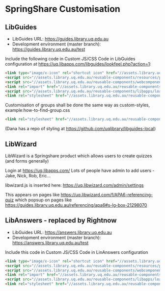 # SpringShare Customisation

## LibGuides

* LibGuides URL: <https://guides.library.uq.edu.au>
* Development environment (master branch): <https://guides.library.uq.edu.au/test>

Include the following code in Custom JS/CSS Code in LibGuides configuration at <https://uq.libapps.com/libguides/lookfeel.php?action=1>:

```html
<link type="image/x-icon" rel="shortcut icon" href="//assets.library.uq.edu.au/reusable-components/resources/favicon.ico">
<script src="//assets.library.uq.edu.au/reusable-components/resources/preloader.js" async></script>
<script src="//assets.library.uq.edu.au/reusable-components/webcomponentsjs/webcomponents-lite.js" async></script>
<link rel="import" href="//assets.library.uq.edu.au/reusable-components/elements.vulcanized.html" async>
<script src="//assets.library.uq.edu.au/reusable-components/libapps/load.js" async></script>
<link rel="stylesheet" href="//assets.library.uq.edu.au/reusable-components/libapps/libguides/custom-styles.css" />
```

Customisation of groups shall be done the same way as custom-styles, example:how-to-find-group.css

```html
<link rel="stylesheet" href="//assets.library.uq.edu.au/reusable-components/libapps/libguides/how-to-find-group.css" />
```

(Dana has a repo of styling at <https://github.com/uqlibrary/libguides-local>) 

## LibWizard

LibWizard is a Springshare product which allows users to create quizzes (and forms generally)

Login at <https://uq.libapps.com/> Lots of people have admin to add users - Jake, Nick, Rob, Eric...

libwizard.js is inserted here: <https://uq.libwizard.com/admin/settings>

This appears on pages like <https://uq.libwizard.com/f/APA6-referencing-quiz> which popsup on pages like <https://guides.library.uq.edu.au/referencing/apa6#s-lg-box-21298070>

## LibAnswers - replaced by Rightnow

* LibGuides URL: <https://answers.library.uq.edu.au>
* Development environment (master branch): <https://answers.library.uq.edu.au/test>

Include this code in Custom JS/CSS Code in LinAnswers configuration

```html
<link type="image/x-icon" rel="shortcut icon" href="//assets.library.uq.edu.au/reusable-components/resources/favicon.ico">
<script src="//assets.library.uq.edu.au/reusable-components/resources/preloader.js" async></script>
<script src="//assets.library.uq.edu.au/reusable-components/webcomponentsjs/webcomponents-lite.js" async></script>
<link rel="import" href="//assets.library.uq.edu.au/reusable-components/elements.vulcanized.html" async>
<script src="//assets.library.uq.edu.au/reusable-components/libapps/load.js" async></script>
<link rel="stylesheet" href="//assets.library.uq.edu.au/reusable-components/libapps/libanswers/custom-styles.css" />
```

